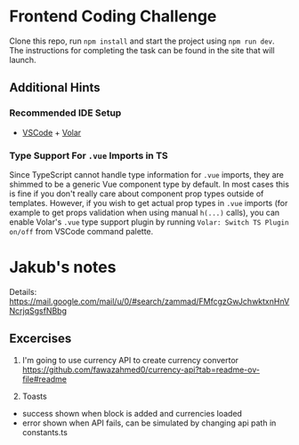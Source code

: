 # Frontend Coding Challenge

Clone this repo, run `npm install` and start the project using `npm run dev`.
The instructions for completing the task can be found in the site that will launch.

## Additional Hints

### Recommended IDE Setup

- [VSCode](https://code.visualstudio.com/) + [Volar](https://marketplace.visualstudio.com/items?itemName=johnsoncodehk.volar)

### Type Support For `.vue` Imports in TS

Since TypeScript cannot handle type information for `.vue` imports, they are shimmed to be a generic Vue component type by default. In most cases this is fine if you don't really care about component prop types outside of templates. However, if you wish to get actual prop types in `.vue` imports (for example to get props validation when using manual `h(...)` calls), you can enable Volar's `.vue` type support plugin by running `Volar: Switch TS Plugin on/off` from VSCode command palette.


# Jakub's notes
Details: https://mail.google.com/mail/u/0/#search/zammad/FMfcgzGwJchwktxnHnVNcrjqSgsfNBbg

## Excercises

1. I'm going to use currency API to create currency convertor
https://github.com/fawazahmed0/currency-api?tab=readme-ov-file#readme

2. Toasts
- success shown when block is added and currencies loaded
- error shown when API fails, can be simulated by changing api path in constants.ts